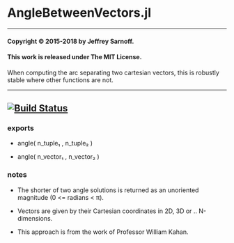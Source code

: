 # AngleBetweenVectors.jl

----

#### Copyright © 2015-2018 by Jeffrey Sarnoff.
####  This work is released under The MIT License.

When computing the arc separating two cartesian vectors, this is robustly stable where other functions are not.

-----

[![Build Status](https://travis-ci.org/JeffreySarnoff/AngleBetweenVectors.jl.svg?branch=master)](https://travis-ci.org/JeffreySarnoff/AngleBetweenVectors.jl)
----

### exports

- angle( n_tuple₁  ,  n_tuple₂ )

- angle( n_vector₁ , n_vector₂ )


### notes

- The shorter of two angle solutions is returned as an unoriented magnitude (0 <= radians < π).

- Vectors are given by their Cartesian coordinates in 2D, 3D or .. N-dimensions.

- This approach is from the work of Professor William Kahan.
